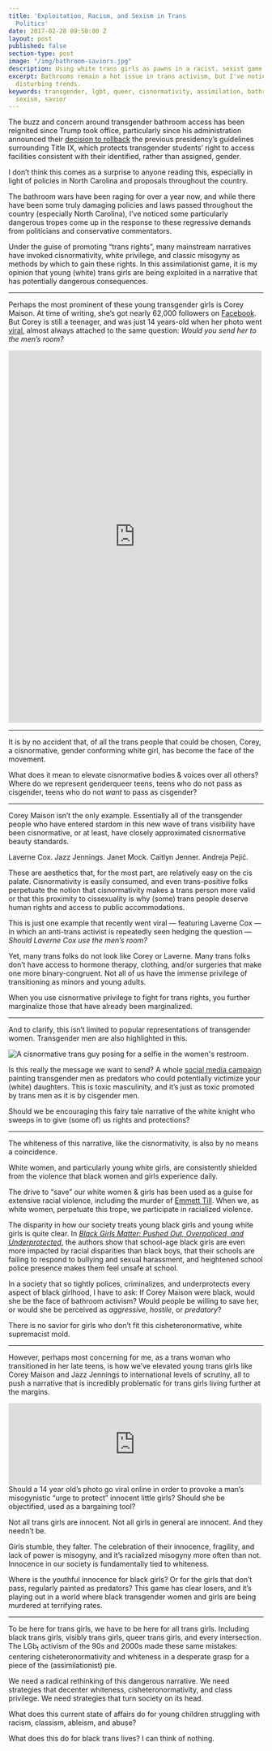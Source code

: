 ```yaml
---
title: 'Exploitation, Racism, and Sexism in Trans
  Politics'
date: 2017-02-28 09:50:00 Z
layout: post
published: false
section-type: post
image: "/img/bathroom-saviors.jpg"
description: Using white trans girls as pawns in a racist, sexist game of assimilation.
excerpt: Bathrooms remain a hot issue in trans activism, but I've noticed some rather
  disturbing trends.
keywords: transgender, lgbt, queer, cisnormativity, assimilation, bathrooms, racism,
  sexism, savior
---
```


The buzz and concern around transgender bathroom access has been reignited since Trump took office, particularly since his administration announced their [decision to rollback](http://www.cnn.com/2017/02/22/politics/doj-withdraws-federal-protections-on-transgender-bathrooms-in-schools/) the previous presidency’s guidelines surrounding Title IX, which protects transgender students’ right to access facilities consistent with their identified, rather than assigned, gender.

I don’t think this comes as a surprise to anyone reading this, especially in light of policies in North Carolina and proposals throughout the country.

The bathroom wars have been raging for over a year now, and while there have been some truly damaging policies and laws passed throughout the country (especially North Carolina), I’ve noticed some particularly dangerous tropes come up in the response to these regressive demands from politicians and conservative commentators.

Under the guise of promoting “trans rights”, many mainstream narratives have invoked cisnormativity, white privilege, and classic misogyny as methods by which to gain these rights. In this assimilationist game, it is my opinion that young (white) trans girls are being exploited in a narrative that has potentially dangerous consequences.

<hr class="medium">

Perhaps the most prominent of these young transgender girls is Corey Maison. At time of writing, she’s got nearly 62,000 followers on [Facebook](https://www.facebook.com/Corey-Maison-1632887116999691/). But Corey is still a teenager, and was just 14 years-old when her photo went [viral](http://www.kveller.com/if-this-was-your-daughter-would-you-send-her-to-the-mens-bathroom/), almost always attached to the same question: *Would you send her to the men’s room?*

<iframe src="https://www.facebook.com/plugins/post.php?href=https%3A%2F%2Fwww.facebook.com%2FMegBittonPhotography%2Fposts%2F10153063771317395%3A0&width=500" width="500" height="734" style="border:none;overflow:hidden" scrolling="no" frameborder="0" allowTransparency="true"></iframe>

<hr class="medium">

It is by no accident that, of all the trans people that could be chosen, Corey, a cisnormative, gender conforming white girl, has become the face of the movement.

What does it mean to elevate cisnormative bodies & voices over all others? Where do we represent genderqueer teens, teens who do not pass as cisgender, teens who do not *want* to pass as cisgender?

<hr class="medium">

Corey Maison isn’t the only example. Essentially all of the transgender people who have entered stardom in this new wave of trans visibility have been cisnormative, or at least, have closely approximated cisnormative beauty standards.

Laverne Cox. Jazz Jennings. Janet Mock. Caitlyn Jenner. Andreja Pejić.

These are aesthetics that, for the most part, are relatively easy on the cis palate. Cisnormativity is easily consumed, and even trans-positive folks perpetuate the notion that cisnormativity makes a trans person more valid or that this proximity to cissexuality is why (some) trans people deserve human rights and access to public accommodations.

This is just one example that recently went viral — featuring Laverne Cox — in which an anti-trans activist is repeatedly seen hedging the question — *Should Laverne Cox use the men’s room?*

Yet, many trans folks do not look like Corey or Laverne. Many trans folks don’t have access to hormone therapy, clothing, and/or surgeries that make one more binary-congruent. Not all of us have the immense privilege of transitioning as minors and young adults.

When you use cisnormative privilege to fight for trans rights, you further marginalize those that have already been marginalized.

<hr class="medium">

And to clarify, this isn’t limited to popular representations of transgender women. Transgender men are also highlighted in this.

<img src="{{site.baseurl}}/img/transguy-restroom.jpg" alt="A cisnormative trans guy posing for a selfie in the women's restroom.">

Is this really the message we want to send? A whole [social media campaign](http://www.upworthy.com/heres-what-itll-look-like-if-trans-people-arent-allowed-to-use-the-right-bathroom) painting transgender men as predators who could potentially victimize your (white) daughters. This is toxic masculinity, and it’s just as toxic promoted by trans men as it is by cisgender men.

Should we be encouraging this fairy tale narrative of the white knight who sweeps in to give (some of) us rights and protections?

<hr class="medium">

The whiteness of this narrative, like the cisnormativity, is also by no means a coincidence.

White women, and particularly young white girls, are consistently shielded from the violence that black women and girls experience daily.

The drive to “save” our white women & girls has been used as a guise for extensive racial violence, including the murder of [Emmett Till](http://www.cbsnews.com/news/emmett-tills-accuser-recants-claims-that-led-to-his-death/). When we, as white women, perpetuate this trope, we participate in racialized violence.

The disparity in how our society treats young black girls and young white girls is quite clear. In [*Black Girls Matter: Pushed Out, Overpoliced, and Underprotected*](http://www.atlanticphilanthropies.org/app/uploads/2015/09/BlackGirlsMatter_Report.pdf), the authors show that school-age black girls are even more impacted by racial disparities than black boys, that their schools are failing to respond to bullying and sexual harassment, and heightened school police presence makes them feel unsafe at school.

In a society that so tightly polices, criminalizes, and underprotects every aspect of black girlhood, I have to ask: If Corey Maison were black, would she be the face of bathroom activism? Would people be willing to save her, or would she be perceived as *aggressive*, *hostile*, or *predatory*?

There is no savior for girls who don’t fit this cisheteronormative, white supremacist mold.

<hr class="medium">

However, perhaps most concerning for me, as a trans woman who transitioned in her late teens, is how we’ve elevated young trans girls like Corey Maison and Jazz Jennings to international levels of scrutiny, all to push a narrative that is incredibly problematic for trans girls living further at the margins.

<iframe src="https://www.facebook.com/plugins/post.php?href=https%3A%2F%2Fwww.facebook.com%2Fmarilyncco%2Fposts%2F1795979144058459&width=500" width="500" height="161" style="border:none;overflow-x: auto; max-width: 100%;" scrolling="no" frameborder="0" allowTransparency="true"></iframe>
<br>
Should a 14 year old’s photo go viral online in order to provoke a man’s misogynistic “urge to protect” innocent little girls? Should she be objectified, used as a bargaining tool?

Not all trans girls are innocent. Not all girls in general are innocent. And they needn’t be. 

Girls stumble, they falter. The celebration of their innocence, fragility, and lack of power is misogyny, and it’s racialized misogyny more often than not. Innocence in our society is fundamentally tied to whiteness. 

Where is the youthful innocence for black girls? Or for the girls that don’t pass, regularly painted as predators? This game has clear losers, and it’s playing out in a world where black transgender women and girls are being murdered at terrifying rates.

<hr class="medium">

To be here for trans girls, we have to be here for all trans girls. Including black trans girls, visibly trans girls, queer trans girls, and every intersection. The LGb<sub>t</sub> activism of the 90s and 2000s made these same mistakes: centering cisheteronormativity and whiteness in a desperate grasp for a piece of the (assimilationist) pie.

We need a radical rethinking of this dangerous narrative. We need strategies that decenter whiteness, cisheteronormativity, and class privilege. We need strategies that turn society on its head.

What does this current state of affairs do for young children struggling with racism, classism, ableism, and abuse?

What does this do for black trans lives? I can think of nothing.

